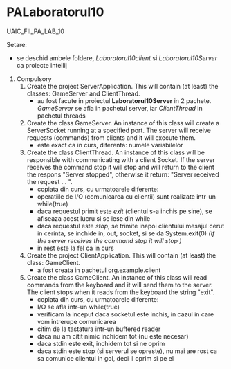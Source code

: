 # PALaboratorul10
UAIC_FII_PA_LAB_10


Setare:
   * se deschid ambele foldere, *Laboratorul10client* si *Laboratorul10Server* ca proiecte intellij
   
1. Compulsory 
    1.  Create the project ServerApplication. This will contain (at least) the classes: GameServer and ClientThread.
        * au fost facute in proiectul **Laboratorul10Server** in 2 pachete. *GameServer* se afla in pachetul server, iar *ClientThread* in pachetul threads
    2. Create the class GameServer. An instance of this class will create a ServerSocket running at a specified port. The server will receive requests (commands) from clients and it will execute them.
        * este exact ca in curs, diferenta: numele variabilelor
    3. Create the class ClientThread. An instance of this class will be responsible with communicating with a client Socket. If the server receives the command stop it will stop and will return to the client the respons "Server stopped", otherwise it return: "Server received the request ... ".
        * copiata din curs, cu urmatoarele diferente:
        * operatiile de I/O (comunicarea cu clientii) sunt realizate intr-un while(true)
        * daca requestul primit este *exit* (clientul s-a inchis pe sine), se afiseaza acest lucru si se iese din while
        * daca requestul este *stop*, se trimite inapoi clientului mesajul cerut in cerinta, se inchide in, out, socket, si se da System.exit(0) *(If the server receives the command stop it will stop )*
        * in rest este la fel ca in curs
    4. Create the project ClientApplication. This will contain (at least) the class: GameClient.
        * a fost creata in pachetul org.example.client
    5. Create the class GameClient. An instance of this class will read commands from the keyboard and it will send them to the server. The client stops when it reads from the keyboard the string "exit".
        * copiata din curs, cu urmatoarele diferente:
        * I/O se afla intr-un while(true)
        * verificam la inceput daca socketul este inchis, in cazul in care vom intrerupe comunicarea
        * citim de la tastatura intr-un buffered reader
        * daca nu am citit nimic inchidem tot (nu este necesar)
        * daca stdin este exit, inchidem tot si ne oprim
        * daca stdin este stop (si serverul se opreste), nu mai are rost ca sa comunice clientul in gol, deci il oprim si pe el